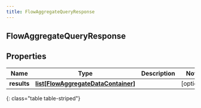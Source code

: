 ```yaml
---
title: FlowAggregateQueryResponse
---
```

## FlowAggregateQueryResponse

## Properties

|Name | Type | Description | Notes|
|------------ | ------------- | ------------- | -------------|
| **results** | [**list[FlowAggregateDataContainer]**](FlowAggregateDataContainer.html) |  | [optional] |
{: class="table table-striped"}



